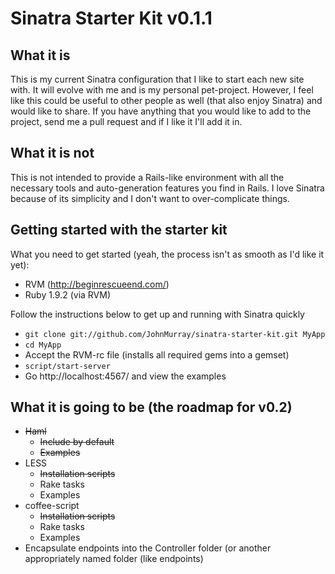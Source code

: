 # Sinatra Starter Kit v0.1.1


## What it is
This is my current Sinatra configuration that I like to start each new site with. It will evolve with me and is my personal pet-project. However, I feel like this could be useful to other people as well (that also enjoy Sinatra) and would like to share. If you have anything that you would like to add to the project, send me a pull request and if I like it I'll add it in. 


## What it is not
This is not intended to provide a Rails-like environment with all the necessary tools and auto-generation features you find in Rails. I love Sinatra because of its simplicity and I don't want to over-complicate things.

## Getting started with the starter kit
What you need to get started (yeah, the process isn't as smooth as I'd like it yet):
  
  + RVM (http://beginrescueend.com/)
  + Ruby 1.9.2 (via RVM)

Follow the instructions below to get up and running with Sinatra quickly
  
  + `git clone git://github.com/JohnMurray/sinatra-starter-kit.git MyApp`
  + `cd MyApp`
  + Accept the RVM-rc file (installs all required gems into a gemset)
  + `script/start-server`
  + Go http://localhost:4567/ and view the examples

## What it is going to be (the roadmap for v0.2)
  + ~~Haml~~
    + ~~Include by default~~
    + ~~Examples~~
  + LESS
    + ~~Installation scripts~~
    + Rake tasks
    + Examples
  + coffee-script
    + ~~Installation scripts~~
    + Rake tasks
    + Examples
  + Encapsulate endpoints into the Controller folder (or another appropriately named folder (like endpoints)

